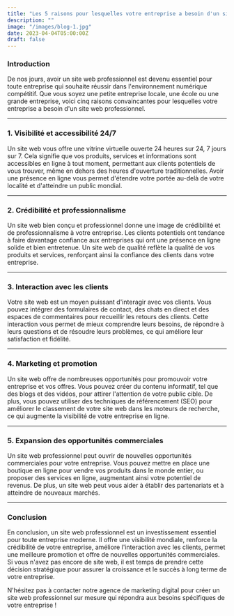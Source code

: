 ```yaml
---
title: "Les 5 raisons pour lesquelles votre entreprise a besoin d'un site web professionnel"
description: ""
image: "/images/blog-1.jpg"
date: 2023-04-04T05:00:00Z
draft: false
---
```

### Introduction

De nos jours, avoir un site web professionnel est devenu essentiel pour toute entreprise qui souhaite réussir dans l'environnement numérique compétitif. Que vous soyez une petite entreprise locale, une école ou une grande entreprise, voici cinq raisons convaincantes pour lesquelles votre entreprise a besoin d'un site web professionnel.

---

### 1. Visibilité et accessibilité 24/7

Un site web vous offre une vitrine virtuelle ouverte 24 heures sur 24, 7 jours sur 7. Cela signifie que vos produits, services et informations sont accessibles en ligne à tout moment, permettant aux clients potentiels de vous trouver, même en dehors des heures d'ouverture traditionnelles. Avoir une présence en ligne vous permet d'étendre votre portée au-delà de votre localité et d'atteindre un public mondial.

---

### 2. Crédibilité et professionnalisme

Un site web bien conçu et professionnel donne une image de crédibilité et de professionnalisme à votre entreprise. Les clients potentiels ont tendance à faire davantage confiance aux entreprises qui ont une présence en ligne solide et bien entretenue. Un site web de qualité reflète la qualité de vos produits et services, renforçant ainsi la confiance des clients dans votre entreprise.

---

### 3. Interaction avec les clients

Votre site web est un moyen puissant d'interagir avec vos clients. Vous pouvez intégrer des formulaires de contact, des chats en direct et des espaces de commentaires pour recueillir les retours des clients. Cette interaction vous permet de mieux comprendre leurs besoins, de répondre à leurs questions et de résoudre leurs problèmes, ce qui améliore leur satisfaction et fidélité.

---

### 4. Marketing et promotion

Un site web offre de nombreuses opportunités pour promouvoir votre entreprise et vos offres. Vous pouvez créer du contenu informatif, tel que des blogs et des vidéos, pour attirer l'attention de votre public cible. De plus, vous pouvez utiliser des techniques de référencement (SEO) pour améliorer le classement de votre site web dans les moteurs de recherche, ce qui augmente la visibilité de votre entreprise en ligne.

---

### 5. Expansion des opportunités commerciales

Un site web professionnel peut ouvrir de nouvelles opportunités commerciales pour votre entreprise. Vous pouvez mettre en place une boutique en ligne pour vendre vos produits dans le monde entier, ou proposer des services en ligne, augmentant ainsi votre potentiel de revenus. De plus, un site web peut vous aider à établir des partenariats et à atteindre de nouveaux marchés.

---

### Conclusion

En conclusion, un site web professionnel est un investissement essentiel pour toute entreprise moderne. Il offre une visibilité mondiale, renforce la crédibilité de votre entreprise, améliore l'interaction avec les clients, permet une meilleure promotion et offre de nouvelles opportunités commerciales. Si vous n'avez pas encore de site web, il est temps de prendre cette décision stratégique pour assurer la croissance et le succès à long terme de votre entreprise.

N'hésitez pas à contacter notre agence de marketing digital pour créer un site web professionnel sur mesure qui répondra aux besoins spécifiques de votre entreprise !

